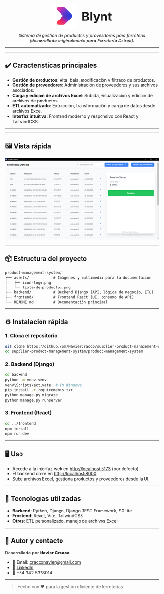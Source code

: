 <div align="center" style="display: flex; align-items: center; justify-content: center; gap: 18px;">
    <img src="assets/icon-logo.png" alt="Blynt Logo" width="80"/>
    <span style="font-size:2.8em; font-weight:bold;">Blynt</span>
</div>

<p align="center"><em>Sistema de gestión de productos y proveedores para ferretería (desarrollado originalmente para Ferretería Detroit).</em></p>

---

---

## ✔️ Características principales

- **Gestión de productos**: Alta, baja, modificación y filtrado de productos.
- **Gestión de proveedores**: Administración de proveedores y sus archivos asociados.
- **Carga y edición de archivos Excel**: Subida, visualización y edición de archivos de productos.
- **ETL automatizado**: Extracción, transformación y carga de datos desde archivos Excel.
- **Interfaz intuitiva**: Frontend moderno y responsivo con React y TailwindCSS.

---

---

## 🖼️ Vista rápida

<p align="center">
 <img src="assets/lista-de-productos.PNG" alt="Vista de productos" width="600"/>
</p>

---

## 📦 Estructura del proyecto

```text
product-management-system/
├── assets/           # Imágenes y multimedia para la documentación
│   ├── icon-logo.png
│   └── lista-de-productos.png
├── backend/          # Backend Django (API, lógica de negocio, ETL)
├── frontend/         # Frontend React (UI, consumo de API)
└── README.md         # Documentación principal
```

---

## ⚙️ Instalación rápida

### 1. Clona el repositorio

```bash
git clone https://github.com/NavierCracco/supplier-product-management-system.git
cd supplier-product-management-system/product-management-system
```

### 2. Backend (Django)

```bash
cd backend
python -m venv venv
venv\Scripts\activate  # En Windows
pip install -r requirements.txt
python manage.py migrate
python manage.py runserver
```

### 3. Frontend (React)

```bash
cd ../frontend
npm install
npm run dev
```

---

## 🖥️ Uso

- Accede a la interfaz web en [http://localhost:5173](http://localhost:5173) (por defecto).
- El backend corre en [http://localhost:8000](http://localhost:8000).
- Sube archivos Excel, gestiona productos y proveedores desde la UI.

---

## 📝 Tecnologías utilizadas

- **Backend**: Python, Django, Django REST Framework, SQLite
- **Frontend**: React, Vite, TailwindCSS
- **Otros**: ETL personalizado, manejo de archivos Excel

---

## 👤 Autor y contacto

Desarrollado por **Navier Cracco**

- 📧 Email: <cracconavier@gmail.com>
- 💼 [LinkedIn](https://www.linkedin.com/in/navier-cracco-7112b1252/)
- 📱 +54 342 5378014

---

> Hecho con ❤️ para la gestión eficiente de ferreterías
